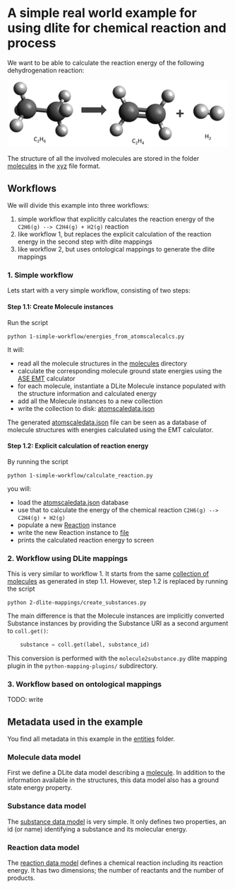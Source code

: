 # A simple real world example for using dlite for chemical reaction and process

We want to be able to calculate the reaction energy of the following dehydrogenation reaction:

<img src="figs/reaction.png" alt="C2H6(g) --> C2H4(g) + H2(g)" width="500px">

The structure of all the involved molecules are stored in the folder
[molecules](molecules) in the
[xyz](https://en.wikipedia.org/wiki/XYZ_file_format) file format.



## Workflows
We will divide this example into three workflows:

1. simple workflow that explicitly calculates the reaction energy of the `C2H6(g) --> C2H4(g) + H2(g)` reaction
2. like workflow 1, but replaces the explicit calculation of the reaction energy
   in the second step with dlite mappings
3. like workflow 2, but uses ontological mappings to generate the dlite mappings


### 1. Simple workflow
Lets start with a very simple workflow, consisting of two steps:

#### Step 1.1: Create Molecule instances
Run the script

    python 1-simple-workflow/energies_from_atomscalecalcs.py

It will:
- read all the molecule structures in the [molecules](#molecules) directory
- calculate the corresponding molecule ground state energies using the [ASE EMT](https://wiki.fysik.dtu.dk/ase/ase/calculators/emt.html#module-ase.calculators.emt) calculator
- for each molecule, instantiate a DLite Molecule instance populated with the structure information and calculated energy
- add all the Molecule instances to a new collection
- write the collection to disk: [atomscaledata.json](#1-simple-workflow/atomscaledata.json)

The generated [atomscaledata.json](#1-simple-workflow/atomscaledata.json) file can be seen as a database of molecule structures with energies calculated using the EMT calculator.


#### Step 1.2: Explicit calculation of reaction energy
By running the script

    python 1-simple-workflow/calculate_reaction.py

you will:
- load the [atomscaledata.json](#1-simple-workflow/atomscaledata.json) database
- use that to calculate the energy of the chemical reaction `C2H6(g) --> C2H4(g) + H2(g)`
- populate a new [Reaction](#entities/Reaction.json) instance
- write the new Reaction instance to [file](#ethane-dehydrogenation.json)
- prints the calculated reaction energy to screen


### 2. Workflow using DLite mappings
This is very similar to workflow 1.  It starts from the same [collection of molecules](#1-simple-workflow/atomscaledata.json) as generated in step 1.1.  However, step 1.2 is replaced by running the script

    python 2-dlite-mappings/create_substances.py

The main difference is that the Molecule instances are implicitly converted Substance instances by providing the Substance URI as a second argument to `coll.get()`:

```python
    substance = coll.get(label, substance_id)
```

This conversion is performed with the `molecule2substance.py` dlite mapping plugin in the `python-mapping-plugins/` subdirectory.


### 3. Workflow based on ontological mappings
TODO: write




## Metadata used in the example
You find all metadata in this example in the [entities](#entities) folder.

### Molecule data model
First we define a DLite data model describing a [molecule](#entities/Molecule.json).
In addition to the information available in the structures, this data model also has a ground state energy property.

### Substance data model
The [substance data model](#entities/Substance.json) is very simple. It only defines two properties, an id (or name) identifying a substance and its molecular energy.

### Reaction data model
The [reaction data model](#entities/Reaction.json) defines a chemical reaction including its reaction energy.  It has two dimensions; the number of reactants and the number of products.
